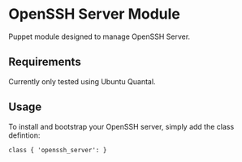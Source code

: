 # OpenSSH Server Module

Puppet module designed to manage OpenSSH Server.

## Requirements

Currently only tested using Ubuntu Quantal.

## Usage

To install and bootstrap your OpenSSH server, simply add the class defintion:

    class { 'openssh_server': }